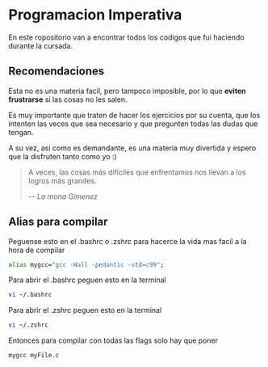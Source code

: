 # Programacion Imperativa

En este ropositorio van a encontrar todos los codigos que fui haciendo durante la cursada.

## Recomendaciones

Esta no es una materia facil, pero tampoco imposible, por lo que **eviten frustrarse** si las cosas no les salen.

Es muy importante que traten de hacer los ejercicios por su cuenta, que los intenten las veces que sea necesario y que pregunten todas las dudas que tengan. 

A su vez, asi como es demandante, es una materia muy divertida y espero que la disfruten tanto como yo :)

> A veces, las cosas más difíciles que enfrentamos nos llevan a los logros más grandes.
>
>-- *La mona Gimenez*

## Alias para compilar

Peguense esto en el .bashrc o .zshrc para hacerce la vida mas facil a la hora de compilar

``` bash
alias mygcc="gcc -Wall -pedantic -std=c99";
```

Para abrir el .bashrc peguen esto en la terminal
``` bash
vi ~/.bashrc 
```

Para abrir el .zshrc peguen esto en la terminal
``` zsh
vi ~/.zshrc 
```

Entonces para compilar con todas las flags solo hay que poner

```bash
mygcc myFile.c
```


